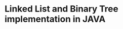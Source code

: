 Linked List and Binary Tree implementation in JAVA
==================================================
